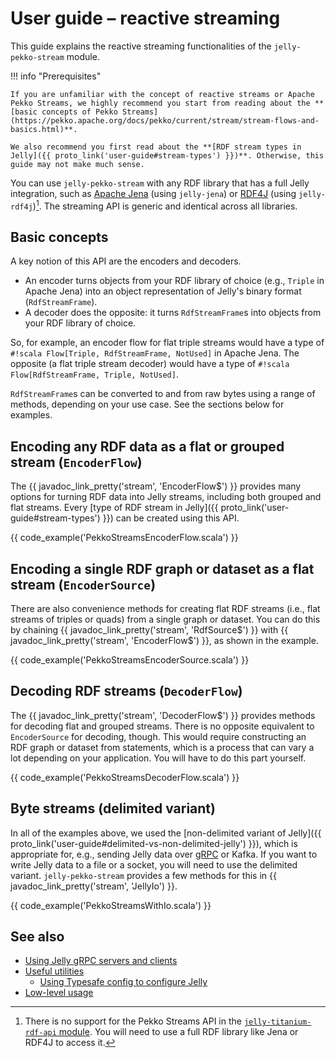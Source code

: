 # User guide – reactive streaming

This guide explains the reactive streaming functionalities of the `jelly-pekko-stream` module.

!!! info "Prerequisites"

    If you are unfamiliar with the concept of reactive streams or Apache Pekko Streams, we highly recommend you start from reading about the **[basic concepts of Pekko Streams](https://pekko.apache.org/docs/pekko/current/stream/stream-flows-and-basics.html)**.
    
    We also recommend you first read about the **[RDF stream types in Jelly]({{ proto_link('user-guide#stream-types') }})**. Otherwise, this guide may not make much sense.


You can use `jelly-pekko-stream` with any RDF library that has a full Jelly integration, such as [Apache Jena](jena.md) (using `jelly-jena`) or [RDF4J](rdf4j.md) (using `jelly-rdf4j`)[^1]. The streaming API is generic and identical across all libraries.

## Basic concepts

A key notion of this API are the encoders and decoders.

- An encoder turns objects from your RDF library of choice (e.g., `Triple` in Apache Jena) into an object representation of Jelly's binary format (`RdfStreamFrame`).
- A decoder does the opposite: it turns `RdfStreamFrame`s into objects from your RDF library of choice.

So, for example, an encoder flow for flat triple streams would have a type of `#!scala Flow[Triple, RdfStreamFrame, NotUsed]` in Apache Jena. The opposite (a flat triple stream decoder) would have a type of `#!scala Flow[RdfStreamFrame, Triple, NotUsed]`.

`RdfStreamFrame`s can be converted to and from raw bytes using a range of methods, depending on your use case. See the sections below for examples.

## Encoding any RDF data as a flat or grouped stream (`EncoderFlow`)

The {{ javadoc_link_pretty('stream', 'EncoderFlow$') }} provides many options for turning RDF data into Jelly streams, including both grouped and flat streams. Every [type of RDF stream in Jelly]({{ proto_link('user-guide#stream-types') }}) can be created using this API.

{{ code_example('PekkoStreamsEncoderFlow.scala') }}

## Encoding a single RDF graph or dataset as a flat stream (`EncoderSource`)

There are also convenience methods for creating flat RDF streams (i.e., flat streams of triples or quads) from  a single graph or dataset. You can do this by chaining {{ javadoc_link_pretty('stream', 'RdfSource$') }} with {{ javadoc_link_pretty('stream', 'EncoderFlow$') }}, as shown in the example.

{{ code_example('PekkoStreamsEncoderSource.scala') }}

## Decoding RDF streams (`DecoderFlow`)

The {{ javadoc_link_pretty('stream', 'DecoderFlow$') }} provides methods for decoding flat and grouped streams. There is no opposite equivalent to `EncoderSource` for decoding, though. This would require constructing an RDF graph or dataset from statements, which is a process that can vary a lot depending on your application. You will have to do this part yourself.

{{ code_example('PekkoStreamsDecoderFlow.scala') }}

## Byte streams (delimited variant)

In all of the examples above, we used the [non-delimited variant of Jelly]({{ proto_link('user-guide#delimited-vs-non-delimited-jelly') }}), which is appropriate for, e.g., sending Jelly data over [gRPC](grpc.md) or Kafka. If you want to write Jelly data to a file or a socket, you will need to use the delimited variant. `jelly-pekko-stream` provides a few methods for this in {{ javadoc_link_pretty('stream', 'JellyIo') }}.

{{ code_example('PekkoStreamsWithIo.scala') }}

## See also

- [Using Jelly gRPC servers and clients](grpc.md)
- [Useful utilities](utilities.md)
    - [Using Typesafe config to configure Jelly](utilities.md#jelly-configuration-from-typesafe-config)
- [Low-level usage](low-level.md)


[^1]: There is no support for the Pekko Streams API in the [`jelly-titanium-rdf-api` module](titanium.md). You will need to use a full RDF library like Jena or RDF4J to access it.

